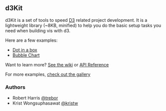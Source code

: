 ## d3Kit

d3Kit is a set of tools to speed [D3](https://github.com/mbostock/d3) related project development. 
It is a lightweight library (~8KB, minified) to help you do the basic setup tasks you need when building vis with d3.

Here are a few examples:
* [Dot in a box](http://bl.ocks.org/treboresque/f839966214cf66627df6)
* [Bubble Chart](http://bl.ocks.org/kristw/75999459f1a34e05d580)

Want to learn more? [See the wiki](https://github.com/twitter/d3kit/wiki) or [API Reference](https://github.com/twitter/d3kit/wiki/API-reference)

For more examples, [check out the gallery](https://github.com/twitter/d3kit/wiki/Gallery)

### Authors

* Robert Harris [@trebor](https://twitter.com/trebor)
* Krist Wongsuphasawat [@kristw](https://twitter.com/kristw)
